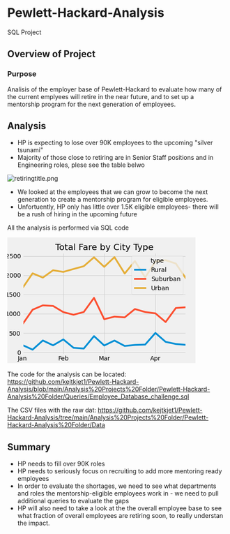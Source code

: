 # Pewlett-Hackard-Analysis
SQL Project

## Overview of Project

### Purpose

Analisis of the employer base of Pewlett-Hackard to evaluate how many of the current emplyees will retire in the near future, and to set up a mentorship program for the next generation of employees.

## Analysis

- HP is expecting to lose over 90K employees to the upcoming "silver tsunami"
- Majority of those close to retiring are in Senior Staff positions and in Engineering roles, plese see the table belwo 


![retiringtitle.png](https://github.com/kejtkjet1/PyBer_Analysis//tree/main/Analysis%20Projects%20Folder/Resources/retiringtitle.png)

- We looked at the employees that we can grow to become the next generation to create a mentorship program for eligible employees. 
- Unfortuently, HP only has little over 1.5K eligible employees- there will be a rush of hiring in the upcoming future

All the analysis is performed via SQL code

![PyBer_fare_summary.png](https://github.com/kejtkjet1/PyBer_Analysis/blob/main/analysis/PyBer_fare_summary.png)


The code for the analysis can be located: 
https://github.com/kejtkjet1/Pewlett-Hackard-Analysis/blob/main/Analysis%20Projects%20Folder/Pewlett-Hackard-Analysis%20Folder/Queries/Employee_Database_challenge.sql

The CSV files with the raw dat: 
https://github.com/kejtkjet1/Pewlett-Hackard-Analysis/tree/main/Analysis%20Projects%20Folder/Pewlett-Hackard-Analysis%20Folder/Data

## Summary

- HP needs to fill over 90K roles
- HP needs to seriously focus on recruiting to add more mentoring ready employees
- In order to evaluate the shortages, we need to see what departments and roles the mentorship-eligible employees work in - we need to pull additional queries to evaluate the gaps
- HP will also need to take a look at the the overall employee base to see what fraction of overall employees are retiring soon, to really understan the impact. 